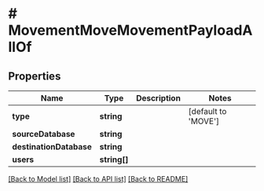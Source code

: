 # # MovementMoveMovementPayloadAllOf

## Properties

Name | Type | Description | Notes
------------ | ------------- | ------------- | -------------
**type** | **string** |  | [default to 'MOVE']
**sourceDatabase** | **string** |  | 
**destinationDatabase** | **string** |  | 
**users** | **string[]** |  | 

[[Back to Model list]](../../README.md#documentation-for-models) [[Back to API list]](../../README.md#documentation-for-api-endpoints) [[Back to README]](../../README.md)


